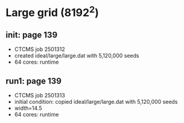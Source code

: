 # Large grid (8192<sup>2</sup>)

## init: page 139
* CTCMS job 2501312
* created ideal/large/large.dat with 5,120,000 seeds
* 64 cores: runtime 

## run1: page 139
* CTCMS job 2501313
* initial condition: copied ideal/large/large.dat with 5,120,000 seeds
* width=14.5
* 64 cores: runtime

